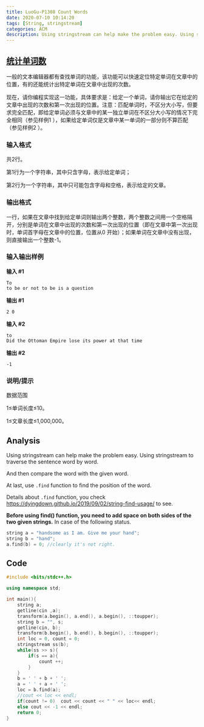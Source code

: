 ```yaml
---
title: LuoGu-P1308 Count Words
date: 2020-07-10 10:14:20
tags: [String, stringstream]
categories: ACM
description: Using stringstream can help make the problem easy. Using stringstream to traverse the sentence word by word.
---
```


## [统计单词数](https://www.luogu.com.cn/problem/P1308)

一般的文本编辑器都有查找单词的功能，该功能可以快速定位特定单词在文章中的位置，有的还能统计出特定单词在文章中出现的次数。

现在，请你编程实现这一功能，具体要求是：给定一个单词，请你输出它在给定的文章中出现的次数和第一次出现的位置。注意：匹配单词时，不区分大小写，但要求完全匹配，即给定单词必须与文章中的某一独立单词在不区分大小写的情况下完全相同（参见样例1 ），如果给定单词仅是文章中某一单词的一部分则不算匹配（参见样例2 ）。

### 输入格式

共2行。

第1行为一个字符串，其中只含字母，表示给定单词；

第2行为一个字符串，其中只可能包含字母和空格，表示给定的文章。

### 输出格式

一行，如果在文章中找到给定单词则输出两个整数，两个整数之间用一个空格隔开，分别是单词在文章中出现的次数和第一次出现的位置（即在文章中第一次出现时，单词首字母在文章中的位置，位置从0 开始）；如果单词在文章中没有出现，则直接输出一个整数-1。

### 输入输出样例

**输入 #1**

```
To
to be or not to be is a question
```

**输出 #1**

```
2 0
```

**输入 #2**

```
to
Did the Ottoman Empire lose its power at that time
```

**输出 #2**

```
-1
```

### 说明/提示

数据范围

1≤单词长度≤10。

1≤文章长度≤1,000,000。

## Analysis

Using stringstream can help make the problem easy. Using stringstream to traverse the sentence word by word.

And then compare the word with the given word.

At last, use `.find` function to find the position of the word.

Details about `.find` function, you check https://dyingdown.github.io/2019/09/02/string-find-usage/ to see.

**Before using find() function, you need to add space on both sides of the two given strings.** In case of the following status.

```c++
string a = "handsome as I am. Give me your hand";
string b = "hand";
a.find(b) = 0; //clearly it's not right.
```

## Code

```C++
#include <bits/stdc++.h>

using namespace std;

int main(){
    string a;
	getline(cin ,a);
	transform(a.begin(), a.end(), a.begin(), ::toupper);
    string b = "", s;
	getline(cin, b);
    transform(b.begin(), b.end(), b.begin(), ::toupper);
    int loc = 0, count = 0;
	stringstream ss(b);
	while(ss >> s){
        if(s == a){
            count ++;
        }
    }
    b = ' ' + b + ' ';
    a = ' ' + a + ' ';
    loc = b.find(a);
    //cout << loc << endl;
	if(count != 0)  cout << count << " " << loc<< endl;
	else cout << -1 << endl;
	return 0;
}
```